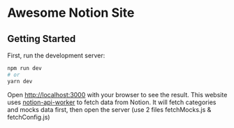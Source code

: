 # Awesome Notion Site

## Getting Started

First, run the development server:

```bash
npm run dev
# or
yarn dev
```

Open [http://localhost:3000](http://localhost:3000) with your browser to see the result.
This website uses [notion-api-worker](https://github.com/splitbee/notion-api-worker) to fetch data from Notion. It will fetch categories and mocks data first, then open the server (use 2 files fetchMocks.js & fetchConfig.js)
